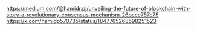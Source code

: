 https://medium.com/@hamidr.pj/unveiling-the-future-of-blockchain-with-story-a-revolutionary-consensus-mechanism-26bccc757c75
https://x.com/hamidp570735/status/1847765268598251523

